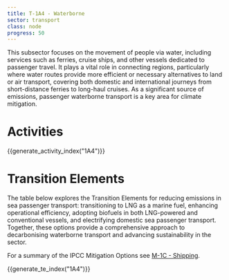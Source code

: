 ```yaml
---
title: T-1A4 - Waterborne
sector: transport
class: node
progress: 50
---
```


This subsector focuses on the movement of people via water, including services such as ferries, cruise ships, and other vessels dedicated to passenger travel. It plays a vital role in connecting regions, particularly where water routes provide more efficient or necessary alternatives to land or air transport, covering both domestic and international journeys from short-distance ferries to long-haul cruises. As a significant source of emissions, passenger waterborne transport is a key area for climate mitigation. 

# Activities

{{generate_activity_index("1A4")}}


# Transition Elements

The table below explores the Transition Elements for reducing emissions in sea passenger transport: transitioning to LNG as a marine fuel, enhancing operational efficiency, adopting biofuels in both LNG-powered and conventional vessels, and electrifying domestic sea passenger transport. Together, these options provide a comprehensive approach to decarbonising waterborne transport and advancing sustainability in the sector.

For a summary of the IPCC Mitigation Options see [M-1C - Shipping](/2-ipcc-mitigation-options/1-transport/1c-shipping/index.md).


{{generate_te_index("1A4")}}



